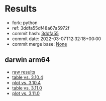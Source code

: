 # Results

- fork: python
- ref: 3ddfa55df48a67a5972f
- commit hash: [3ddfa55](https://github.com/python/cpython/commit/3ddfa55)
- commit date: 2022-03-07T12:32:18+00:00
- commit merge base: [None](https://github.com/python/cpython/commit/None)

## darwin arm64

- [raw results](bm-20220307-darwin-arm64-python-3ddfa55df48a67a5972f-3.11.0a6-3ddfa55.json)
- [table vs. 3.10.4](bm-20220307-darwin-arm64-python-3ddfa55df48a67a5972f-3.11.0a6-3ddfa55-vs-3.10.4.md)
- [plot vs. 3.10.4](bm-20220307-darwin-arm64-python-3ddfa55df48a67a5972f-3.11.0a6-3ddfa55-vs-3.10.4.png)
- [table vs. 3.11.0](bm-20220307-darwin-arm64-python-3ddfa55df48a67a5972f-3.11.0a6-3ddfa55-vs-3.11.0.md)
- [plot vs. 3.11.0](bm-20220307-darwin-arm64-python-3ddfa55df48a67a5972f-3.11.0a6-3ddfa55-vs-3.11.0.png)

